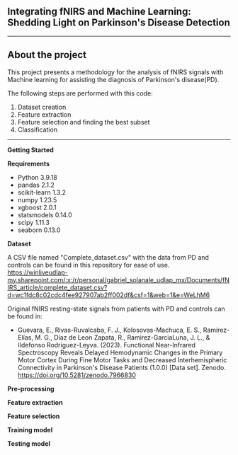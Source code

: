 
## Integrating fNIRS and Machine Learning: Shedding Light on Parkinson's Disease Detection
---
About the project
---
This project presents a methodology for the analysis of fNIRS signals with Machine learning for assisting the diagnosis of Parkinson's disease(PD).

The following steps are performed with this code:
1. Dataset creation
2. Feature extraction 
3. Feature selection and finding the best subset
4. Classification

---
**Getting Started**




**Requirements**
- Python 3.9.18
- pandas 2.1.2
- scikit-learn 1.3.2
- numpy 1.23.5
- xgboost 2.0.1
- statsmodels 0.14.0
- scipy 1.11.3
- seaborn 0.13.0



**Dataset**

A CSV file named "Complete_dataset.csv" with the data from PD and controls can be found in this repository for ease of use. https://winliveudlap-my.sharepoint.com/:x:/r/personal/gabriel_solanale_udlap_mx/Documents/fNIRS_article/complete_dataset.csv?d=wc1fdc8c02cdc4fee927907ab2ff002df&csf=1&web=1&e=WeLhM6


Original fNIRS resting-state signals from patients with PD and controls can be found in:

- Guevara, E., Rivas-Ruvalcaba, F. J., Kolosovas-Machuca, E. S., Ramírez-Elías, M. G., Díaz de Leon Zapata, R., Ramirez-GarciaLuna, J. L., & Ildefonso Rodriguez-Leyva. (2023). Functional Near-Infrared Spectroscopy Reveals Delayed Hemodynamic Changes in the Primary Motor Cortex During Fine Motor Tasks and Decreased Interhemispheric Connectivity in Parkinson's Disease Patients (1.0.0) [Data set]. Zenodo. https://doi.org/10.5281/zenodo.7966830


**Pre-processing**


**Feature extraction**

**Feature selection**

**Training model**

**Testing model**
